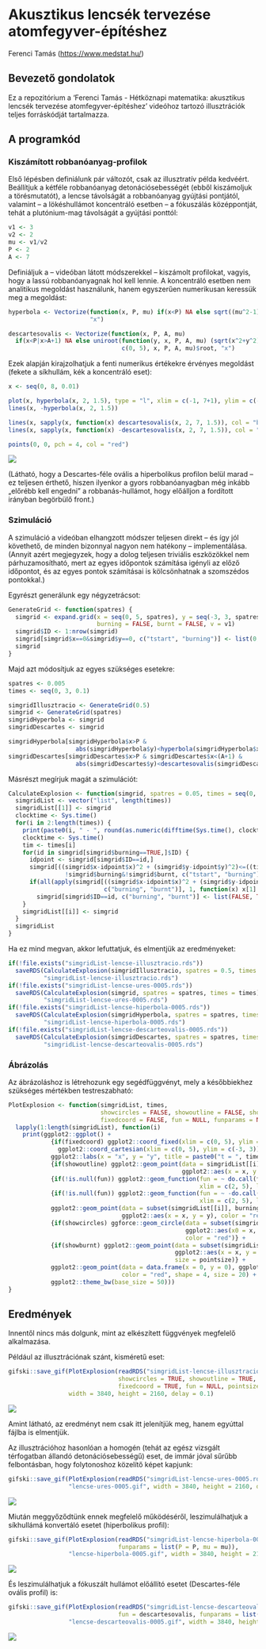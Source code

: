 Akusztikus lencsék tervezése atomfegyver-építéshez
================
Ferenci Tamás (<https://www.medstat.hu/>)

## Bevezető gondolatok

Ez a repozitórium a ‘Ferenci Tamás - Hétköznapi matematika: akusztikus
lencsék tervezése atomfegyver-építéshez’ videóhoz tartozó illusztrációk
teljes forráskódját tartalmazza.

## A programkód

### Kiszámított robbanóanyag-profilok

Első lépésben definiálunk pár változót, csak az illusztratív példa
kedvéért. Beállítjuk a kétféle robbanóanyag detonációsebességét (ebből
kiszámoljuk a törésmutatót), a lencse távolságát a robbanóanyag gyújtási
pontjától, valamint – a lökéshullámot koncentráló esetben – a fókuszálás
középpontját, tehát a plutónium-mag távolságát a gyújtási ponttól:

``` r
v1 <- 3
v2 <- 2
mu <- v1/v2
P <- 2
A <- 7
```

Definiáljuk a – videóban látott módszerekkel – kiszámolt profilokat,
vagyis, hogy a lassú robbanóanyagnak hol kell lennie. A koncentráló
esetben nem analitikus megoldást használunk, hanem egyszerűen
numerikusan keressük meg a megoldást:

``` r
hyperbola <- Vectorize(function(x, P, mu) if(x<P) NA else sqrt((mu^2-1)*x^2+2*P*mu*(1-mu)*x+(P*(mu-1))^2),
                       "x")

descartesovalis <- Vectorize(function(x, P, A, mu)
  if(x<P|x>A+1) NA else uniroot(function(y, x, P, A, mu) (sqrt(x^2+y^2)-P)/mu-A+P+sqrt(y^2+(A-x)^2),
                                c(0, 5), x, P, A, mu)$root, "x")
```

Ezek alapján kirajzolhatjuk a fenti numerikus értékekre érvényes
megoldást (fekete a síkhullám, kék a koncentráló eset):

``` r
x <- seq(0, 8, 0.01)

plot(x, hyperbola(x, 2, 1.5), type = "l", xlim = c(-1, 7+1), ylim = c(-7, 7), xlab = "x", ylab = "y")
lines(x, -hyperbola(x, 2, 1.5))

lines(x, sapply(x, function(x) descartesovalis(x, 2, 7, 1.5)), col = "blue")
lines(x, sapply(x, function(x) -descartesovalis(x, 2, 7, 1.5)), col = "blue")

points(0, 0, pch = 4, col = "red")
```

![](README_files/figure-gfm/unnamed-chunk-3-1.png)<!-- -->

(Látható, hogy a Descartes-féle ovális a hiperbolikus profilon belül
marad – ez teljesen érthető, hiszen ilyenkor a gyors robbanóanyagban még
inkább „előrébb kell engedni” a robbanás-hullámot, hogy előálljon a
fordított irányban begörbülő front.)

### Szimuláció

A szimuláció a videóban elhangzott módszer teljesen direkt – és így jól
követhető, de minden bizonnyal nagyon nem hatékony – implementálása.
(Annyit azért megjegyzek, hogy a dolog teljesen triviális eszközökkel
nem párhuzamosítható, mert az egyes időpontok számítása igényli az előző
időpontot, és az egyes pontok számításai is kölcsönhatnak a szomszédos
pontokkal.)

Egyrészt generálunk egy négyzetrácsot:

``` r
GenerateGrid <- function(spatres) {
  simgrid <- expand.grid(x = seq(0, 5, spatres), y = seq(-3, 3, spatres), tstart = NA_real_,
                         burning = FALSE, burnt = FALSE, v = v1)
  simgrid$ID <- 1:nrow(simgrid)
  simgrid[simgrid$x==0&simgrid$y==0, c("tstart", "burning")] <- list(0, TRUE)
  simgrid
}
```

Majd azt módosítjuk az egyes szükséges esetekre:

``` r
spatres <- 0.005
times <- seq(0, 3, 0.1)

simgridIllusztracio <- GenerateGrid(0.5)
simgrid <- GenerateGrid(spatres)
simgridHyperbola <- simgrid
simgridDescartes <- simgrid

simgridHyperbola[simgridHyperbola$x>P &
                   abs(simgridHyperbola$y)<hyperbola(simgridHyperbola$x, P, mu), ]$v <- v2
simgridDescartes[simgridDescartes$x>P & simgridDescartes$x<(A+1) &
                   abs(simgridDescartes$y)<descartesovalis(simgridDescartes$x, P, A, mu), ]$v <- v2
```

Másrészt megírjuk magát a szimulációt:

``` r
CalculateExplosion <- function(simgrid, spatres = 0.05, times = seq(0, 3, 0.1)) {
  simgridList <- vector("list", length(times))
  simgridList[[1]] <- simgrid
  clocktime <- Sys.time()
  for(i in 2:length(times)) {
    print(paste0(i, " - ", round(as.numeric(difftime(Sys.time(), clocktime, units = "mins")), 2), " perc"))
    clocktime <- Sys.time()
    tim <- times[i]
    for(id in simgrid[simgrid$burning==TRUE,]$ID) {
      idpoint <- simgrid[simgrid$ID==id,]
      simgrid[((simgrid$x-idpoint$x)^2 + (simgrid$y-idpoint$y)^2)<=((tim-idpoint$tstart)*idpoint$v)^2&
                !simgrid$burning&!simgrid$burnt, c("tstart", "burning")] <- list(tim, TRUE)
      if(all(apply(simgrid[((simgrid$x-idpoint$x)^2 + (simgrid$y-idpoint$y)^2)<=(2*spatres^2),
                           c("burning", "burnt")], 1, function(x) x[1]|x[2])))
        simgrid[simgrid$ID==id, c("burning", "burnt")] <- list(FALSE, TRUE)
    }
    simgridList[[i]] <- simgrid
  }
  simgridList
}
```

Ha ez mind megvan, akkor lefuttatjuk, és elmentjük az eredményeket:

``` r
if(!file.exists("simgridList-lencse-illusztracio.rds"))
  saveRDS(CalculateExplosion(simgridIllusztracio, spatres = 0.5, times = seq(0, 3, 0.01)),
          "simgridList-lencse-illusztracio.rds")
if(!file.exists("simgridList-lencse-ures-0005.rds"))
  saveRDS(CalculateExplosion(simgrid, spatres = spatres, times = times),
          "simgridList-lencse-ures-0005.rds")
if(!file.exists("simgridList-lencse-hiperbola-0005.rds"))
  saveRDS(CalculateExplosion(simgridHyperbola, spatres = spatres, times = times),
          "simgridList-lencse-hiperbola-0005.rds")
if(!file.exists("simgridList-lencse-descarteovalis-0005.rds"))
  saveRDS(CalculateExplosion(simgridDescartes, spatres = spatres, times = times),
          "simgridList-lencse-descarteovalis-0005.rds")
```

### Ábrázolás

Az ábrázoláshoz is létrehozunk egy segédfüggvényt, mely a későbbiekhez
szükséges mértékben testreszabható:

``` r
PlotExplosion <- function(simgridList, times,
                          showcircles = FALSE, showoutline = FALSE, showburnt = FALSE,
                          fixedcoord = FALSE, fun = NULL, funparams = NULL, pointsize = 1.5) {
  lapply(1:length(simgridList), function(i)
    print(ggplot2::ggplot() +
            {if(fixedcoord) ggplot2::coord_fixed(xlim = c(0, 5), ylim = c(-3, 3)) else
              ggplot2::coord_cartesian(xlim = c(0, 5), ylim = c(-3, 3))} +
            ggplot2::labs(x = "x", y = "y", title = paste0("t = ", times[i])) +
            {if(showoutline) ggplot2::geom_point(data = simgridList[[i]],
                                                 ggplot2::aes(x = x, y = y), size = pointsize)} +
            {if(!is.null(fun)) ggplot2::geom_function(fun = ~ do.call(fun, c(funparams, list(x = .x))),
                                                      xlim = c(2, 5), linewidth = 4, n = 1001)} +
            {if(!is.null(fun)) ggplot2::geom_function(fun = ~ -do.call(fun, c(funparams, list(x = .x))),
                                                      xlim = c(2, 5), linewidth = 4, n = 1001)} +
            ggplot2::geom_point(data = subset(simgridList[[i]], burning == TRUE),
                                ggplot2::aes(x = x, y = y), color = "red", size = pointsize) +
            {if(showcircles) ggforce::geom_circle(data = subset(simgridList[[i]], burning == TRUE),
                                                  ggplot2::aes(x0 = x, y0 = y, r = (times[i]-tstart)*v),
                                                  color = "red")} +
            {if(showburnt) ggplot2::geom_point(data = subset(simgridList[[i]], burnt == TRUE),
                                               ggplot2::aes(x = x, y = y), color = "orange",
                                               size = pointsize)} +
            ggplot2::geom_point(data = data.frame(x = 0, y = 0), ggplot2::aes(x = x, y = -y),
                                color = "red", shape = 4, size = 20) +
            ggplot2::theme_bw(base_size = 50)))
}
```

## Eredmények

Innentől nincs más dolgunk, mint az elkészített függvények megfelelő
alkalmazása.

Például az illusztrációnak szánt, kisméretű eset:

``` r
gifski::save_gif(PlotExplosion(readRDS("simgridList-lencse-illusztracio.rds"), times = seq(0, 3, 0.01), 
                               showcircles = TRUE, showoutline = TRUE, showburnt = TRUE,
                               fixedcoord = TRUE, fun = NULL, pointsize = 10), "lencse-illusztracio.gif",
                 width = 3840, height = 2160, delay = 0.1)
```

![](lencse-illusztracio.gif)

Amint látható, az eredményt nem csak itt jelenítjük meg, hanem egyúttal
fájlba is elmentjük.

Az illusztrációhoz hasonlóan a homogén (tehát az egész vizsgált
térfogatban állandó detonációsebességű) eset, de immár jóval sűrűbb
felbontásban, hogy folytonoshoz közelítő képet kapjunk:

``` r
gifski::save_gif(PlotExplosion(readRDS("simgridList-lencse-ures-0005.rds"), times, fun = NULL),
                 "lencse-ures-0005.gif", width = 3840, height = 2160, delay = 0.1)
```

![](lencse-ures-0005.gif)

Miután meggyőződtünk ennek megfelelő működéséről, leszimulálhatjuk a
síkhullámá konvertáló esetet (hiperbolikus profil):

``` r
gifski::save_gif(PlotExplosion(readRDS("simgridList-lencse-hiperbola-0005.rds"), times, fun = hyperbola,
                               funparams = list(P = P, mu = mu)),
                 "lencse-hiperbola-0005.gif", width = 3840, height = 2160, delay = 0.1)
```

![](lencse-hiperbola-0005.gif)

És leszimulálhatjuk a fókuszált hullámot előállító esetet
(Descartes-féle ovális profil) is:

``` r
gifski::save_gif(PlotExplosion(readRDS("simgridList-lencse-descarteovalis-0005.rds"), times,
                               fun = descartesovalis, funparams = list(P = P, A = A, mu = mu)),
                 "lencse-descarteovalis-0005.gif", width = 3840, height = 2160, delay = 0.1)
```

![](lencse-descarteovalis-0005.gif)
